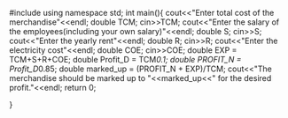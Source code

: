 #include <iostream>
using namespace std;
int main(){
cout<<"Enter total cost of the merchandise"<<endl;
double TCM;
cin>>TCM;
cout<<"Enter the salary of the employees(including your own salary)"<<endl;
double S;
cin>>S;
cout<<"Enter the yearly rent"<<endl;
double R;
cin>>R;
cout<<"Enter the electricity cost"<<endl;
double COE;
cin>>COE;
double EXP = TCM+S+R+COE;
double Profit_D = TCM*0.1;
double PROFIT_N = Profit_D*0.85;
double marked_up = (PROFIT_N + EXP)/TCM;
cout<<"The merchandise should be marked up to "<<marked_up<<" for the desired profit."<<endl;
return 0;

}
